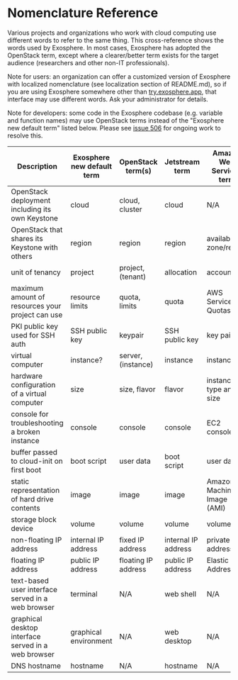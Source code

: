 # Nomenclature Reference

Various projects and organizations who work with cloud computing use different words to refer to the same thing. This cross-reference shows the words used by Exosphere. In most cases, Exosphere has adopted the OpenStack term, except where a clearer/better term exists for the target audience (researchers and other non-IT professionals).

Note for users: an organization can offer a customized version of Exosphere with localized nomenclature (see localization section of README.md), so if you are using Exosphere somewhere other than [try.exosphere.app](https://try.exosphere.app), that interface may use different words. Ask your administrator for details.

Note for developers: some code in the Exosphere codebase (e.g. variable and function names) may use OpenStack terms instead of the "Exosphere new default term" listed below. Please see [issue 506](https://gitlab.com/exosphere/exosphere/-/issues/506) for ongoing work to resolve this.


| Description                                         | Exosphere new default term | OpenStack term(s)   | Jetstream term         | Amazon Web Services term   |
|-----------------------------------------------------|----------------------------|---------------------|------------------------|----------------------------|
| OpenStack deployment including its own Keystone     | cloud                      | cloud, cluster      | cloud                  | N/A                        |
| OpenStack that shares its Keystone with others      | region                     | region              | region                 | availability zone/region   |
| unit of tenancy                                     | project                    | project, (tenant)   | allocation             | account                    |
| maximum amount of resources your project can use    | resource limits            | quota, limits       | quota                  | AWS Service Quotas         |
| PKI public key used for SSH auth                    | SSH public key             | keypair             | SSH public key         | key pair                   |
| virtual computer                                    | instance?                  | server, (instance)  | instance               | instance                   |
| hardware configuration of a virtual computer        | size                       | size, flavor        | flavor                 | instance type and size     |
| console for troubleshooting a broken instance       | console                    | console             | console                | EC2 console                |
| buffer passed to cloud-init on first boot           | boot script                | user data           | boot script            | user data                  |
| static representation of hard drive contents        | image                      | image               | image                  | Amazon Machine Image (AMI) |
| storage block device                                | volume                     | volume              | volume                 | volume                     |
| non-floating IP address                             | internal IP address        | fixed IP address    | internal IP address    | private IPv4 address       |
| floating IP address                                 | public IP address          | floating IP address | public IP address      | Elastic IP Address         |
| text-based user interface served in a web browser   | terminal                   | N/A                 | web shell              | N/A                        |
| graphical desktop interface served in a web browser | graphical environment      | N/A                 | web desktop            | N/A                        |
| DNS hostname                                        | hostname                   | N/A                 | hostname               | N/A                        |
